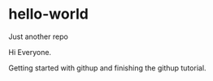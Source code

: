 # hello-world
Just another repo

Hi Everyone.

Getting started with githup and finishing the githup tutorial.

